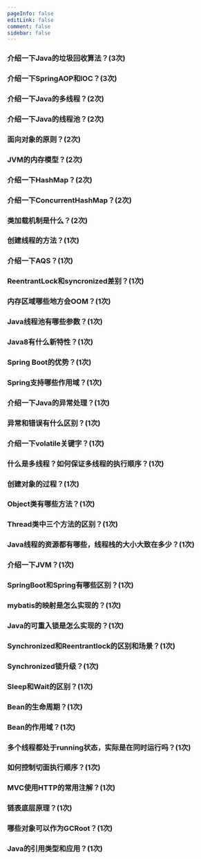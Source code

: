 ```yaml
---
pageInfo: false
editLink: false
comment: false
sidebar: false
---
```


### 介绍一下Java的垃圾回收算法？(3次)

### 介绍一下SpringAOP和IOC？(3次)

### 介绍一下Java的多线程？(2次)

### 介绍一下Java的线程池？(2次)

### 面向对象的原则？(2次)

### JVM的内存模型？(2次)

### 介绍一下HashMap？(2次)

### 介绍一下ConcurrentHashMap？(2次)

### 类加载机制是什么？(2次)

### 创建线程的方法？(1次)

### 介绍一下AQS？(1次)

### ReentrantLock和syncronized差别？(1次)

### 内存区域哪些地方会OOM？(1次)

### Java线程池有哪些参数？(1次)

### Java8有什么新特性？(1次)

### Spring Boot的优势？(1次)

### Spring支持哪些作用域？(1次)

### 介绍一下Java的异常处理？(1次)

### 异常和错误有什么区别？(1次)

### 介绍一下volatile关键字？(1次)

### 什么是多线程？如何保证多线程的执行顺序？(1次)

### 创建对象的过程？(1次)

### Object类有哪些方法？(1次)

### Thread类中三个方法的区别？(1次)

### Java线程的资源都有哪些，线程栈的大小大致在多少？(1次)

### 介绍一下JVM？(1次)

### SpringBoot和Spring有哪些区别？(1次)

### mybatis的映射是怎么实现的？(1次)

### Java的可重入锁是怎么实现的？(1次)

### Synchronized和Reentrantlock的区别和场景？(1次)

### Synchronized锁升级？(1次)

### Sleep和Wait的区别？(1次)

### Bean的生命周期？(1次)

### Bean的作用域？(1次)

### 多个线程都处于running状态，实际是在同时运行吗？(1次)

### 如何控制切面执行顺序？(1次)

### MVC使用HTTP的常用注解？(1次)

### 链表底层原理？(1次)

### 哪些对象可以作为GCRoot？(1次)

### Java的引用类型和应用？(1次)

